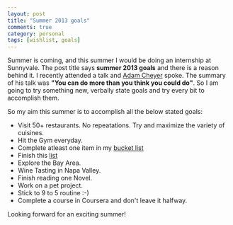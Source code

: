 ```yaml
---
layout: post
title: "Summer 2013 goals"
comments: true
category: personal
tags: [wishlist, goals]
---
```


Summer is coming, and this summer I would be doing an internship at Sunnyvale. The post title says **summer 2013 goals** and there is a reason behind it. I recently attended a talk and [Adam Cheyer](http://adam.cheyer.com) spoke. The summary of his talk was **"You can do more than you think you could do"**. So I am going to try something new, verbally state goals and try every bit to accomplish them. 

So my aim this summer is to accomplish all the below stated goals:

* Visit 50+ restaurants. No repeatations. Try and maximize the variety of cuisines.
* Hit the Gym everyday.
* Complete atleast one item in my [bucket list](http://pradeepnayak.in/bucket.html)
* Finish this [list](http://internproject.io/in-the-bay/Tourism/)
* Explore the Bay Area.
* Wine Tasting in Napa Valley.
* Finish reading one Novel.
* Work on a pet project.
* Stick to 9 to 5 routine :-)
* Complete a course in Coursera and don't leave it halfway.


Looking forward for an exciting summer!
